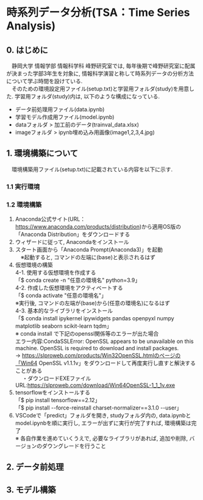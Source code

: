 # 時系列データ分析(TSA：Time Series Analysis)
## 0. はじめに
　静岡大学 情報学部 情報科学科 峰野研究室では, 毎年後期で峰野研究室に配属が決まった学部3年生を対象に, 情報科学演習と称して時系列データの分析方法について学ぶ時間を設けている.   
　そのための環境設定用ファイル(setup.txt)と学習用フォルダ(study)を用意した. 
 学習用フォルダ(study)内は, 以下のような構成になっている.  
- データ前処理用ファイル(data.ipynb)
- 学習モデル作成用ファイル(model.ipynb)
- dataフォルダ > 加工前のデータ(trainval_data.xlsx)
- imageフォルダ > ipynb埋め込み用画像(image1,2,3,4.jpg)
## 1. 環境構築について
　環境構築用ファイル(setup.txt)に記載されている内容を以下に示す.  
### 1.1 実行環境
### 1.2 環境構築
1. Anaconda公式サイト(URL：https://www.anaconda.com/products/distribution)から適用OS版の「Anaconda Distribution」をダウンロードする  
2. ウィザードに従って, Anacondaをインストール  
3. スタート画面から「Anaconda Prompt(Anaconda3)」を起動  
　※起動すると, コマンドの左端に(base)と表示されるはず  
4. 仮想環境の構築  
4-1. 使用する仮想環境を作成する  
「$ conda create -n "任意の環境名" python=3.9」  
4-2. 作成した仮想環境をアクティベートする  
「$ conda activate "任意の環境名"」  
※実行後, コマンドの左端が(base)から(任意の環境名)になるはず  
4-3. 基本的なライブラリをインストール  
「$ conda install ipykernel ipywidgets pandas openpyxl numpy matplotlib seaborn scikit-learn tqdm」  
※ conda install で下記のopenssl関係等のエラーが出た場合  
エラー内容:CondaSSLError: OpenSSL appears to be unavailable on this machine. OpenSSL is required to download and install packages.  
→ https://slproweb.com/products/Win32OpenSSL.htmlのページの「Win64 OpenSSL v1.1.1v」をダウンロードして再度実行し直すと解決することがある  
　 ・ダウンロードEXEファイルURL:https://slproweb.com/download/Win64OpenSSL-1_1_1v.exe  
5. tensorflowをインストールする  
「$ pip install tensorflow==2.12」  
「$ pip install --force-reinstall charset-normalizer==3.1.0 --user」  
6. VSCodeで「predict」フォルダを開き, studyフォルダ内の, data.ipynbとmodel.ipynbを順に実行し, エラーが出ずに実行が完了すれば, 環境構築は完了  
※ 各自作業を進めていくうえで, 必要なライブラリがあれば, 追加や削除, バージョンのダウングレードを行うこと  
## 2. データ前処理
## 3. モデル構築
